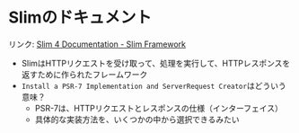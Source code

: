 # Slimのドキュメント

リンク: [Slim 4 Documentation - Slim Framework](https://www.slimframework.com/docs/v4/)

- SlimはHTTPリクエストを受け取って、処理を実行して、HTTPレスポンスを返すために作られたフレームワーク
- `Install a PSR-7 Implementation and ServerRequest Creator`はどういう意味？
	- PSR-7は、HTTPリクエストとレスポンスの仕様（インターフェイス）
	- 具体的な実装方法を、いくつかの中から選択できるみたい